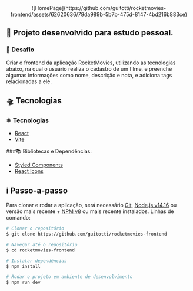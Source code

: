 <div align="center">
  ![HomePage](https://github.com/guitotti/rocketmovies-frontend/assets/62620636/79da989b-5b7b-475d-8147-4bd216b883ce)
</div>

## 🧩 **Projeto desenvolvido para estudo pessoal.**

### 🎯 Desafio

Criar o frontend da aplicação RocketMovies, utilizando as tecnologias abaixo, na qual o usuário realiza o cadastro de um filme, e preenche algumas informações como nome, descrição e nota, e adiciona tags relacionadas a ele. 

## 🛸 Tecnologias

### ⚛️ Tecnologias 
- [React](https://react.dev)
- [Vite](https://vitejs.dev) 

###📚 Bibliotecas e Dependências:
- [Styled Components](https://styled-components.com)
- [React Icons](https://www.npmjs.com/package/react-icons)

## :information_source: Passo-a-passo

Para clonar e rodar a aplicação, será necessário [Git](https://git-scm.com), [Node.js v14.16](https://nodejs.org/en/) ou versão mais recente + [NPM v8](https://nodejs.org/en/) ou mais recente instalados. 
Linhas de comando:

```bash
# Clonar o repositório
$ git clone https://github.com/guitotti/rocketmovies-frontend

# Navegar até o repositório
$ cd rocketmovies-frontend

# Instalar dependências
$ npm install

# Rodar o projeto em ambiente de desenvolvimento
$ npm run dev
```
